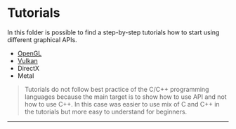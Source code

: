 # Tutorials

In this folder is possible to find a step-by-step tutorials how to start using different graphical APIs.

* [OpenGL](opengl/README.md)
* [Vulkan](vulkan/README.md)
* DirectX
* Metal

> Tutorials do not follow best practice of the C/C++ programming languages because the main target is to show how to use API and not how to use C++. In this case was easier to use mix of C and C++ in the tutorials but more easy to understand for beginners.

---
